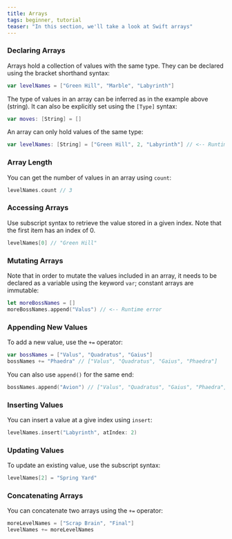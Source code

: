 ```yaml
---
title: Arrays
tags: beginner, tutorial
teaser: "In this section, we'll take a look at Swift arrays"
---
```


### Declaring Arrays

Arrays hold a collection of values with the same type. They
can be declared using the bracket shorthand syntax:

~~~swift
var levelNames = ["Green Hill", "Marble", "Labyrinth"]
~~~

The type of values in an array can be inferred as in the example above (string).
It can also be explicitly set using the `[Type]` syntax:

~~~swift
var moves: [String] = []
~~~

An array can only hold values of the same type:

~~~swift
var levelNames: [String] = ["Green Hill", 2, "Labyrinth"] // <-- Runtime error
~~~

### Array Length

You can get the number of values in an array using `count`:

~~~swift
levelNames.count // 3
~~~

### Accessing Arrays

Use subscript syntax to retrieve the value stored in a given index. Note that the first item has an
index of 0.

~~~swift
levelNames[0] // "Green Hill"
~~~

### Mutating Arrays

Note that in order to mutate the values included in an array, it needs to be declared as a variable using the
keyword `var`; constant arrays are immutable:

~~~swift
let moreBossNames = []
moreBossNames.append("Valus") // <-- Runtime error
~~~

### Appending New Values

To add a new value, use the `+=` operator:

~~~swift
var bossNames = ["Valus", "Quadratus", "Gaius"]
bossNames += "Phaedra" // ["Valus", "Quadratus", "Gaius", "Phaedra"]
~~~

You can also use `append()` for the same end:

~~~swift
bossNames.append("Avion") // ["Valus", "Quadratus", "Gaius", "Phaedra", "Avion"]
~~~

### Inserting Values

You can insert a value at a give index using `insert`:

~~~swift
levelNames.insert("Labyrinth", atIndex: 2)
~~~

### Updating Values

To update an existing value, use the subscript syntax:

~~~swift
levelNames[2] = "Spring Yard"
~~~

### Concatenating Arrays

You can concatenate two arrays using the `+=` operator:

~~~swift
moreLevelNames = ["Scrap Brain", "Final"]
levelNames += moreLevelNames
~~~
